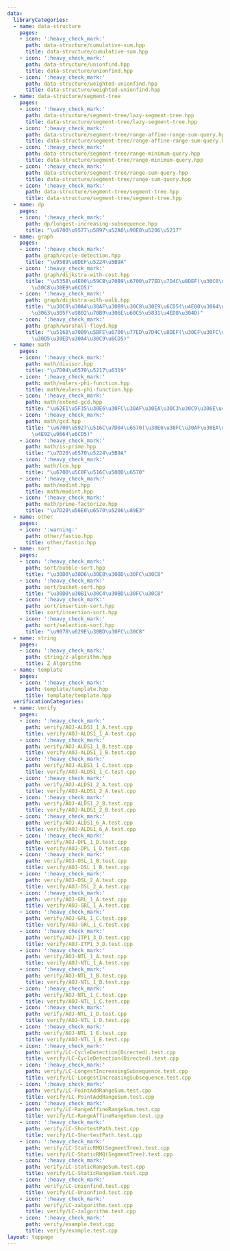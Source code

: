 ```yaml
---
data:
  libraryCategories:
  - name: data-structure
    pages:
    - icon: ':heavy_check_mark:'
      path: data-structure/cumulative-sum.hpp
      title: data-structure/cumulative-sum.hpp
    - icon: ':heavy_check_mark:'
      path: data-structure/unionfind.hpp
      title: data-structure/unionfind.hpp
    - icon: ':heavy_check_mark:'
      path: data-structure/weighted-unionfind.hpp
      title: data-structure/weighted-unionfind.hpp
  - name: data-structure/segment-tree
    pages:
    - icon: ':heavy_check_mark:'
      path: data-structure/segment-tree/lazy-segment-tree.hpp
      title: data-structure/segment-tree/lazy-segment-tree.hpp
    - icon: ':heavy_check_mark:'
      path: data-structure/segment-tree/range-affine-range-sum-query.hpp
      title: data-structure/segment-tree/range-affine-range-sum-query.hpp
    - icon: ':heavy_check_mark:'
      path: data-structure/segment-tree/range-minimum-query.hpp
      title: data-structure/segment-tree/range-minimum-query.hpp
    - icon: ':heavy_check_mark:'
      path: data-structure/segment-tree/range-sum-query.hpp
      title: data-structure/segment-tree/range-sum-query.hpp
    - icon: ':heavy_check_mark:'
      path: data-structure/segment-tree/segment-tree.hpp
      title: data-structure/segment-tree/segment-tree.hpp
  - name: dp
    pages:
    - icon: ':heavy_check_mark:'
      path: dp/longest-increasing-subsequence.hpp
      title: "\u6700\u9577\u5897\u52A0\u90E8\u5206\u5217"
  - name: graph
    pages:
    - icon: ':heavy_check_mark:'
      path: graph/cycle-detection.hpp
      title: "\u9589\u8DEF\u5224\u5B9A"
    - icon: ':heavy_check_mark:'
      path: graph/dijkstra-with-cost.hpp
      title: "\u5358\u4E00\u59CB\u70B9\u6700\u77ED\u7D4C\u8DEF(\u30C0\u30A4\u30AF\u30B9\
        \u30C8\u30E9\u6CD5)"
    - icon: ':heavy_check_mark:'
      path: graph/dijkstra-with-walk.hpp
      title: "\u30C0\u30A4\u30AF\u30B9\u30C8\u30E9\u6CD5(\u4E00\u3064\u524D\u306B\u901A\
        \u3063\u305F\u9802\u70B9\u306E\u60C5\u5831\u4ED8\u304D)"
    - icon: ':heavy_check_mark:'
      path: graph/warshall-floyd.hpp
      title: "\u5168\u70B9\u5BFE\u6700\u77ED\u7D4C\u8DEF(\u30EF\u30FC\u30B7\u30E3\u30EB\
        \u30D5\u30ED\u30A4\u30C9\u6CD5)"
  - name: math
    pages:
    - icon: ':heavy_check_mark:'
      path: math/divisor.hpp
      title: "\u7D04\u6570\u5217\u6319"
    - icon: ':heavy_check_mark:'
      path: math/eulers-phi-function.hpp
      title: math/eulers-phi-function.hpp
    - icon: ':heavy_check_mark:'
      path: math/extend-gcd.hpp
      title: "\u62E1\u5F35\u30E6\u30FC\u30AF\u30EA\u30C3\u30C9\u306E\u4E92\u9664\u6CD5"
    - icon: ':heavy_check_mark:'
      path: math/gcd.hpp
      title: "\u6700\u5927\u516C\u7D04\u6570(\u30E6\u30FC\u30AF\u30EA\u30C3\u30C9\u306E\
        \u4E92\u9664\u6CD5)"
    - icon: ':heavy_check_mark:'
      path: math/is-prime.hpp
      title: "\u7D20\u6570\u5224\u5B9A"
    - icon: ':heavy_check_mark:'
      path: math/lcm.hpp
      title: "\u6700\u5C0F\u516C\u500D\u6570"
    - icon: ':heavy_check_mark:'
      path: math/modint.hpp
      title: math/modint.hpp
    - icon: ':heavy_check_mark:'
      path: math/prime-factorize.hpp
      title: "\u7D20\u56E0\u6570\u5206\u89E3"
  - name: other
    pages:
    - icon: ':warning:'
      path: other/fastio.hpp
      title: other/fastio.hpp
  - name: sort
    pages:
    - icon: ':heavy_check_mark:'
      path: sort/bubble-sort.hpp
      title: "\u30D0\u30D6\u30EB\u30BD\u30FC\u30C8"
    - icon: ':heavy_check_mark:'
      path: sort/bucket-sort.hpp
      title: "\u30D0\u30B1\u30C4\u30BD\u30FC\u30C8"
    - icon: ':heavy_check_mark:'
      path: sort/insertion-sort.hpp
      title: sort/insertion-sort.hpp
    - icon: ':heavy_check_mark:'
      path: sort/selection-sort.hpp
      title: "\u9078\u629E\u30BD\u30FC\u30C8"
  - name: string
    pages:
    - icon: ':heavy_check_mark:'
      path: string/z-algorithm.hpp
      title: Z Algorithm
  - name: template
    pages:
    - icon: ':heavy_check_mark:'
      path: template/template.hpp
      title: template/template.hpp
  verificationCategories:
  - name: verify
    pages:
    - icon: ':heavy_check_mark:'
      path: verify/AOJ-ALDS1_1_A.test.cpp
      title: verify/AOJ-ALDS1_1_A.test.cpp
    - icon: ':heavy_check_mark:'
      path: verify/AOJ-ALDS1_1_B.test.cpp
      title: verify/AOJ-ALDS1_1_B.test.cpp
    - icon: ':heavy_check_mark:'
      path: verify/AOJ-ALDS1_1_C.test.cpp
      title: verify/AOJ-ALDS1_1_C.test.cpp
    - icon: ':heavy_check_mark:'
      path: verify/AOJ-ALDS1_2_A.test.cpp
      title: verify/AOJ-ALDS1_2_A.test.cpp
    - icon: ':heavy_check_mark:'
      path: verify/AOJ-ALDS1_2_B.test.cpp
      title: verify/AOJ-ALDS1_2_B.test.cpp
    - icon: ':heavy_check_mark:'
      path: verify/AOJ-ALDS1_6_A.test.cpp
      title: verify/AOJ-ALDS1_6_A.test.cpp
    - icon: ':heavy_check_mark:'
      path: verify/AOJ-DPL_1_D.test.cpp
      title: verify/AOJ-DPL_1_D.test.cpp
    - icon: ':heavy_check_mark:'
      path: verify/AOJ-DSL_1_B.test.cpp
      title: verify/AOJ-DSL_1_B.test.cpp
    - icon: ':heavy_check_mark:'
      path: verify/AOJ-DSL_2_A.test.cpp
      title: verify/AOJ-DSL_2_A.test.cpp
    - icon: ':heavy_check_mark:'
      path: verify/AOJ-GRL_1_A.test.cpp
      title: verify/AOJ-GRL_1_A.test.cpp
    - icon: ':heavy_check_mark:'
      path: verify/AOJ-GRL_1_C.test.cpp
      title: verify/AOJ-GRL_1_C.test.cpp
    - icon: ':heavy_check_mark:'
      path: verify/AOJ-ITP1_3_D.test.cpp
      title: verify/AOJ-ITP1_3_D.test.cpp
    - icon: ':heavy_check_mark:'
      path: verify/AOJ-NTL_1_A.test.cpp
      title: verify/AOJ-NTL_1_A.test.cpp
    - icon: ':heavy_check_mark:'
      path: verify/AOJ-NTL_1_B.test.cpp
      title: verify/AOJ-NTL_1_B.test.cpp
    - icon: ':heavy_check_mark:'
      path: verify/AOJ-NTL_1_C.test.cpp
      title: verify/AOJ-NTL_1_C.test.cpp
    - icon: ':heavy_check_mark:'
      path: verify/AOJ-NTL_1_D.test.cpp
      title: verify/AOJ-NTL_1_D.test.cpp
    - icon: ':heavy_check_mark:'
      path: verify/AOJ-NTL_1_E.test.cpp
      title: verify/AOJ-NTL_1_E.test.cpp
    - icon: ':heavy_check_mark:'
      path: verify/LC-CycleDetection(Directed).test.cpp
      title: verify/LC-CycleDetection(Directed).test.cpp
    - icon: ':heavy_check_mark:'
      path: verify/LC-LongestIncreasingSubsequence.test.cpp
      title: verify/LC-LongestIncreasingSubsequence.test.cpp
    - icon: ':heavy_check_mark:'
      path: verify/LC-PointAddRangeSum.test.cpp
      title: verify/LC-PointAddRangeSum.test.cpp
    - icon: ':heavy_check_mark:'
      path: verify/LC-RangeAffineRangeSum.test.cpp
      title: verify/LC-RangeAffineRangeSum.test.cpp
    - icon: ':heavy_check_mark:'
      path: verify/LC-ShortestPath.test.cpp
      title: verify/LC-ShortestPath.test.cpp
    - icon: ':heavy_check_mark:'
      path: verify/LC-StaticRMQ(SegmentTree).test.cpp
      title: verify/LC-StaticRMQ(SegmentTree).test.cpp
    - icon: ':heavy_check_mark:'
      path: verify/LC-StaticRangeSum.test.cpp
      title: verify/LC-StaticRangeSum.test.cpp
    - icon: ':heavy_check_mark:'
      path: verify/LC-Unionfind.test.cpp
      title: verify/LC-Unionfind.test.cpp
    - icon: ':heavy_check_mark:'
      path: verify/LC-zalgorithm.test.cpp
      title: verify/LC-zalgorithm.test.cpp
    - icon: ':heavy_check_mark:'
      path: verify/example.test.cpp
      title: verify/example.test.cpp
layout: toppage
---
```

